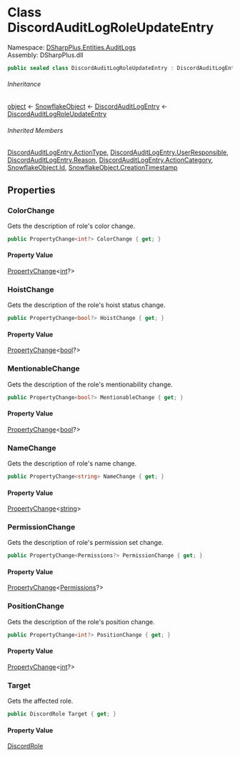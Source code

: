# Class DiscordAuditLogRoleUpdateEntry

Namespace: [DSharpPlus.Entities.AuditLogs](DSharpPlus.Entities.AuditLogs.md)  
Assembly: DSharpPlus.dll

```csharp
public sealed class DiscordAuditLogRoleUpdateEntry : DiscordAuditLogEntry
```

###### Inheritance

[object](https://learn.microsoft.com/dotnet/api/system.object) ← 
[SnowflakeObject](DSharpPlus.Entities.SnowflakeObject.md) ← 
[DiscordAuditLogEntry](DSharpPlus.Entities.AuditLogs.DiscordAuditLogEntry.md) ← 
[DiscordAuditLogRoleUpdateEntry](DSharpPlus.Entities.AuditLogs.DiscordAuditLogRoleUpdateEntry.md)

###### Inherited Members

[DiscordAuditLogEntry.ActionType](DSharpPlus.Entities.AuditLogs.DiscordAuditLogEntry.md\#DSharpPlus\_Entities\_AuditLogs\_DiscordAuditLogEntry\_ActionType), 
[DiscordAuditLogEntry.UserResponsible](DSharpPlus.Entities.AuditLogs.DiscordAuditLogEntry.md\#DSharpPlus\_Entities\_AuditLogs\_DiscordAuditLogEntry\_UserResponsible), 
[DiscordAuditLogEntry.Reason](DSharpPlus.Entities.AuditLogs.DiscordAuditLogEntry.md\#DSharpPlus\_Entities\_AuditLogs\_DiscordAuditLogEntry\_Reason), 
[DiscordAuditLogEntry.ActionCategory](DSharpPlus.Entities.AuditLogs.DiscordAuditLogEntry.md\#DSharpPlus\_Entities\_AuditLogs\_DiscordAuditLogEntry\_ActionCategory), 
[SnowflakeObject.Id](DSharpPlus.Entities.SnowflakeObject.md\#DSharpPlus\_Entities\_SnowflakeObject\_Id), 
[SnowflakeObject.CreationTimestamp](DSharpPlus.Entities.SnowflakeObject.md\#DSharpPlus\_Entities\_SnowflakeObject\_CreationTimestamp)

## Properties

### <a id="DSharpPlus_Entities_AuditLogs_DiscordAuditLogRoleUpdateEntry_ColorChange"></a>ColorChange

Gets the description of role's color change.

```csharp
public PropertyChange<int?> ColorChange { get; }
```

#### Property Value

[PropertyChange](DSharpPlus.Entities.AuditLogs.PropertyChange\-1.md)<[int](https://learn.microsoft.com/dotnet/api/system.int32)?\>

### <a id="DSharpPlus_Entities_AuditLogs_DiscordAuditLogRoleUpdateEntry_HoistChange"></a>HoistChange

Gets the description of the role's hoist status change.

```csharp
public PropertyChange<bool?> HoistChange { get; }
```

#### Property Value

[PropertyChange](DSharpPlus.Entities.AuditLogs.PropertyChange\-1.md)<[bool](https://learn.microsoft.com/dotnet/api/system.boolean)?\>

### <a id="DSharpPlus_Entities_AuditLogs_DiscordAuditLogRoleUpdateEntry_MentionableChange"></a>MentionableChange

Gets the description of the role's mentionability change.

```csharp
public PropertyChange<bool?> MentionableChange { get; }
```

#### Property Value

[PropertyChange](DSharpPlus.Entities.AuditLogs.PropertyChange\-1.md)<[bool](https://learn.microsoft.com/dotnet/api/system.boolean)?\>

### <a id="DSharpPlus_Entities_AuditLogs_DiscordAuditLogRoleUpdateEntry_NameChange"></a>NameChange

Gets the description of role's name change.

```csharp
public PropertyChange<string> NameChange { get; }
```

#### Property Value

[PropertyChange](DSharpPlus.Entities.AuditLogs.PropertyChange\-1.md)<[string](https://learn.microsoft.com/dotnet/api/system.string)\>

### <a id="DSharpPlus_Entities_AuditLogs_DiscordAuditLogRoleUpdateEntry_PermissionChange"></a>PermissionChange

Gets the description of role's permission set change.

```csharp
public PropertyChange<Permissions?> PermissionChange { get; }
```

#### Property Value

[PropertyChange](DSharpPlus.Entities.AuditLogs.PropertyChange\-1.md)<[Permissions](DSharpPlus.Permissions.md)?\>

### <a id="DSharpPlus_Entities_AuditLogs_DiscordAuditLogRoleUpdateEntry_PositionChange"></a>PositionChange

Gets the description of the role's position change.

```csharp
public PropertyChange<int?> PositionChange { get; }
```

#### Property Value

[PropertyChange](DSharpPlus.Entities.AuditLogs.PropertyChange\-1.md)<[int](https://learn.microsoft.com/dotnet/api/system.int32)?\>

### <a id="DSharpPlus_Entities_AuditLogs_DiscordAuditLogRoleUpdateEntry_Target"></a>Target

Gets the affected role.

```csharp
public DiscordRole Target { get; }
```

#### Property Value

[DiscordRole](DSharpPlus.Entities.DiscordRole.md)

